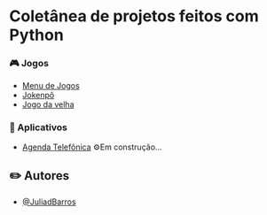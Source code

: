 # Coletânea de projetos feitos com Python

### :video_game: Jogos 
- [Menu de Jogos](https://github.com/JuliadBarros/Codigos-Python/tree/main/MenudeJogos)
- [Jokenpô](https://github.com/JuliadBarros/Codigos-Python/tree/main/JogoJokenpo)
- [Jogo da velha](https://github.com/JuliadBarros/Codigos-Python/tree/main/JogodaVelha)

### 📱 Aplicativos
- [Agenda Telefônica](https://github.com/JuliadBarros/Codigos-Python/tree/main/AgendaTelefonica) ⚙Em construção...

## :pencil2: Autores 
- [@JuliadBarros](https://github.com/JuliadBarros)

